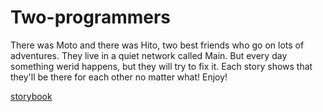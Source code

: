 # Two-programmers

<head>
  <meta charset= "UTF-8">
  <link rel="stylesheet" type="text/css" href="style.css">
  </head>

<p> There was Moto and there was Hito, two best friends who go on lots of adventures. They live in a quiet network called Main. But every day something werid happens, but they will try to fix it. Each story shows that they'll be there for each other no matter what! Enjoy!</p>


<a href='index.html'>storybook</a>
